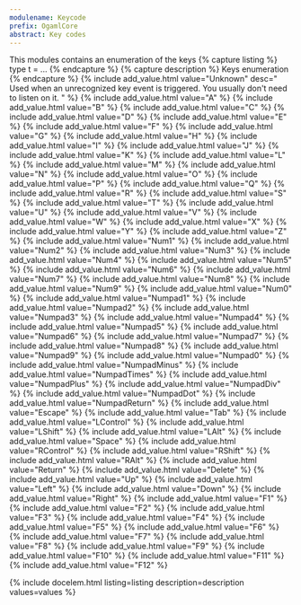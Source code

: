 ```yaml
---
modulename: Keycode 
prefix: OgamlCore
abstract: Key codes
---
```



This modules contains an enumeration of the keys
{% capture listing %}
type t = ...
{% endcapture %}
{% capture description %}
Keys enumeration
{% endcapture %}
{% include add_value.html value="Unknown" desc=" Used when an unrecognized key event is triggered. You usually don't need to listen on it. " %}
{% include add_value.html value="A" %}
{% include add_value.html value="B" %}
{% include add_value.html value="C" %}
{% include add_value.html value="D" %}
{% include add_value.html value="E" %}
{% include add_value.html value="F" %}
{% include add_value.html value="G" %}
{% include add_value.html value="H" %}
{% include add_value.html value="I" %}
{% include add_value.html value="J" %}
{% include add_value.html value="K" %}
{% include add_value.html value="L" %}
{% include add_value.html value="M" %}
{% include add_value.html value="N" %}
{% include add_value.html value="O" %}
{% include add_value.html value="P" %}
{% include add_value.html value="Q" %}
{% include add_value.html value="R" %}
{% include add_value.html value="S" %}
{% include add_value.html value="T" %}
{% include add_value.html value="U" %}
{% include add_value.html value="V" %}
{% include add_value.html value="W" %}
{% include add_value.html value="X" %}
{% include add_value.html value="Y" %}
{% include add_value.html value="Z" %}
{% include add_value.html value="Num1" %}
{% include add_value.html value="Num2" %}
{% include add_value.html value="Num3" %}
{% include add_value.html value="Num4" %}
{% include add_value.html value="Num5" %}
{% include add_value.html value="Num6" %}
{% include add_value.html value="Num7" %}
{% include add_value.html value="Num8" %}
{% include add_value.html value="Num9" %}
{% include add_value.html value="Num0" %}
{% include add_value.html value="Numpad1" %}
{% include add_value.html value="Numpad2" %}
{% include add_value.html value="Numpad3" %}
{% include add_value.html value="Numpad4" %}
{% include add_value.html value="Numpad5" %}
{% include add_value.html value="Numpad6" %}
{% include add_value.html value="Numpad7" %}
{% include add_value.html value="Numpad8" %}
{% include add_value.html value="Numpad9" %}
{% include add_value.html value="Numpad0" %}
{% include add_value.html value="NumpadMinus" %}
{% include add_value.html value="NumpadTimes" %}
{% include add_value.html value="NumpadPlus" %}
{% include add_value.html value="NumpadDiv" %}
{% include add_value.html value="NumpadDot" %}
{% include add_value.html value="NumpadReturn" %}
{% include add_value.html value="Escape" %}
{% include add_value.html value="Tab" %}
{% include add_value.html value="LControl" %}
{% include add_value.html value="LShift" %}
{% include add_value.html value="LAlt" %}
{% include add_value.html value="Space" %}
{% include add_value.html value="RControl" %}
{% include add_value.html value="RShift" %}
{% include add_value.html value="RAlt" %}
{% include add_value.html value="Return" %}
{% include add_value.html value="Delete" %}
{% include add_value.html value="Up" %}
{% include add_value.html value="Left" %}
{% include add_value.html value="Down" %}
{% include add_value.html value="Right" %}
{% include add_value.html value="F1" %}
{% include add_value.html value="F2" %}
{% include add_value.html value="F3" %}
{% include add_value.html value="F4" %}
{% include add_value.html value="F5" %}
{% include add_value.html value="F6" %}
{% include add_value.html value="F7" %}
{% include add_value.html value="F8" %}
{% include add_value.html value="F9" %}
{% include add_value.html value="F10" %}
{% include add_value.html value="F11" %}
{% include add_value.html value="F12" %}

{% include docelem.html listing=listing description=description values=values  %}

